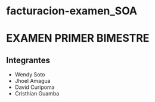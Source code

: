 # facturacion-examen_SOA
# EXAMEN PRIMER BIMESTRE
## Integrantes
- Wendy Soto
- Jhoel Amagua
- David Curipoma
- Cristhian Guamba 
